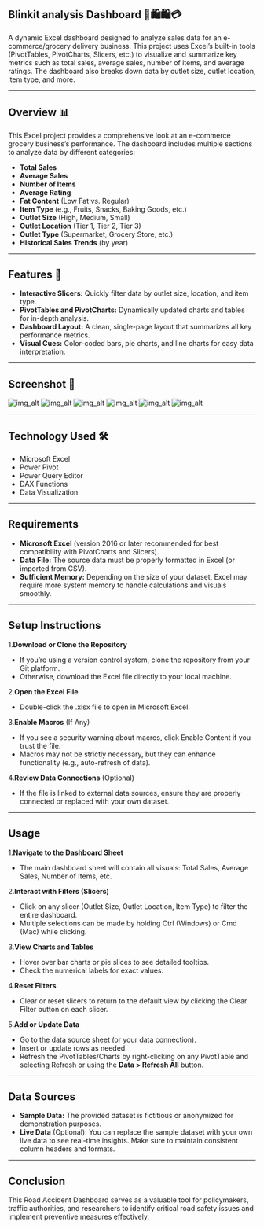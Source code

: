## Blinkit analysis Dashboard 🛒🛍️🛍️💳

A dynamic Excel dashboard designed to analyze sales data for an e-commerce/grocery delivery business. 
This project uses Excel’s built-in tools (PivotTables, PivotCharts, Slicers, etc.) to visualize and summarize key metrics such as total sales, 
average sales, number of items, and average ratings. The dashboard also breaks down data by outlet size, outlet location, item type, and more.

---

## Overview 📊
This Excel project provides a comprehensive look at an e-commerce grocery business’s performance. The dashboard includes multiple sections to analyze data by different categories:

- **Total Sales**
- **Average Sales**
- **Number of Items**
- **Average Rating**
- **Fat Content** (Low Fat vs. Regular)
- **Item Type** (e.g., Fruits, Snacks, Baking Goods, etc.)
- **Outlet Size** (High, Medium, Small)
- **Outlet Location** (Tier 1, Tier 2, Tier 3)
- **Outlet Type** (Supermarket, Grocery Store, etc.)
- **Historical Sales Trends** (by year)

---

## Features 🎯
- **Interactive Slicers:** Quickly filter data by outlet size, location, and item type.
- **PivotTables and PivotCharts:** Dynamically updated charts and tables for in-depth analysis.
- **Dashboard Layout:** A clean, single-page layout that summarizes all key performance metrics.
- **Visual Cues:** Color-coded bars, pie charts, and line charts for easy data interpretation.

---

## Screenshot 📸

![img_alt](https://github.com/vinutmaradur/Real_time_Blinkit_analysis_dashboard/blob/main/Screenshot/BA1.png?raw=true)
![img_alt](https://github.com/vinutmaradur/Real_time_Blinkit_analysis_dashboard/blob/main/Screenshot/BA2.png?raw=true)
![img_alt](https://github.com/vinutmaradur/Real_time_Blinkit_analysis_dashboard/blob/main/Screenshot/BA3.png?raw=true)
![img_alt](https://github.com/vinutmaradur/Real_time_Blinkit_analysis_dashboard/blob/main/Screenshot/BA4.png?raw=true)
![img_alt](https://github.com/vinutmaradur/Real_time_Blinkit_analysis_dashboard/blob/main/Screenshot/BA5.png?raw=true)
![img_alt](https://github.com/vinutmaradur/Real_time_Blinkit_analysis_dashboard/blob/main/Screenshot/BA6.png?raw=true)

---

## Technology Used 🛠️

- Microsoft Excel
- Power Pivot
- Power Query Editor
- DAX Functions
- Data Visualization

---

## Requirements 
- **Microsoft Excel** (version 2016 or later recommended for best compatibility with PivotCharts and Slicers).
- **Data File:** The source data must be properly formatted in Excel (or imported from CSV).
- **Sufficient Memory:** Depending on the size of your dataset, Excel may require more system memory to handle calculations and visuals smoothly.

---

## Setup Instructions
1.**Download or Clone the Repository**

- If you’re using a version control system, clone the repository from your Git platform.
- Otherwise, download the Excel file directly to your local machine.

2.**Open the Excel File**

- Double-click the .xlsx file to open in Microsoft Excel.

3.**Enable Macros** (If Any)

- If you see a security warning about macros, click Enable Content if you trust the file.
- Macros may not be strictly necessary, but they can enhance functionality (e.g., auto-refresh of data).

4.**Review Data Connections** (Optional)

- If the file is linked to external data sources, ensure they are properly connected or replaced with your own dataset.

---

## Usage
1.**Navigate to the Dashboard Sheet**

- The main dashboard sheet will contain all visuals: Total Sales, Average Sales, Number of Items, etc.

2.**Interact with Filters (Slicers)**

- Click on any slicer (Outlet Size, Outlet Location, Item Type) to filter the entire dashboard.
- Multiple selections can be made by holding Ctrl (Windows) or Cmd (Mac) while clicking.

3.**View Charts and Tables**

- Hover over bar charts or pie slices to see detailed tooltips.
- Check the numerical labels for exact values.

4.**Reset Filters**

- Clear or reset slicers to return to the default view by clicking the Clear Filter button on each slicer.

5.**Add or Update Data**

- Go to the data source sheet (or your data connection).
- Insert or update rows as needed.
- Refresh the PivotTables/Charts by right-clicking on any PivotTable and selecting Refresh or using the **Data > Refresh All** button.

---

## Data Sources
- **Sample Data:** The provided dataset is fictitious or anonymized for demonstration purposes.
- **Live Data** (Optional): You can replace the sample dataset with your own live data to see real-time insights. Make sure to maintain consistent column headers and formats.

---
  
## Conclusion

This Road Accident Dashboard serves as a valuable tool for policymakers, traffic authorities, and researchers to identify critical road safety issues and implement preventive measures effectively.
